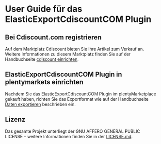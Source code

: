 
# User Guide für das ElasticExportCdiscountCOM Plugin

<div class="container-toc"></div>

## Bei Cdiscount.com registrieren

Auf dem Marktplatz Cdiscount bieten Sie Ihre Artikel zum Verkauf an. Weitere Informationen zu diesem Marktplatz finden Sie auf der Handbuchseite [cdiscount einrichten](https://www.plentymarkets.eu/handbuch/multi-channel/cdiscount/).

## ElasticExportCdiscountCOM Plugin in plentymarkets einrichten

Nachdem Sie das ElasticExportCdiscountCOM Plugin im plentyMarketplace gekauft haben, richten Sie das Exportformat wie auf der Handbuchseite [Daten exportieren](https://www.plentymarkets.eu/handbuch/datenaustausch/daten-exportieren/#4) beschrieben ein.

## Lizenz

Das gesamte Projekt unterliegt der GNU AFFERO GENERAL PUBLIC LICENSE – weitere Informationen finden Sie in der [LICENSE.md](https://github.com/plentymarkets/plugin-elastic-export-cdiscount-com/blob/master/LICENSE.md).
